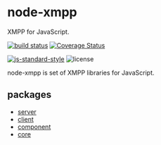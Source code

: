 # node-xmpp

XMPP for JavaScript.

[![build status](https://img.shields.io/travis/node-xmpp/node-xmpp/master.svg?style=flat-square)](https://travis-ci.org/node-xmpp/node-xmpp/branches)
[![Coverage Status](https://img.shields.io/coveralls/node-xmpp/node-xmpp.svg?style=flat-square)](https://coveralls.io/r/node-xmpp/node-xmpp)

[![js-standard-style](https://img.shields.io/badge/code%20style-standard-brightgreen.svg?style=flat-square)](http://standardjs.com/)
![license](https://img.shields.io/github/license/node-xmpp/node-xmpp.svg?style=flat-square)

node-xmpp is set of XMPP libraries for JavaScript.

## packages

- [server](https://github.com/node-xmpp/node-xmpp/tree/master/packages/node-xmpp-server)
- [client](https://github.com/node-xmpp/node-xmpp/tree/master/packages/node-xmpp-client)
- [component](https://github.com/node-xmpp/node-xmpp/tree/master/packages/node-xmpp-component)
- [core](https://github.com/node-xmpp/node-xmpp/tree/master/packages/node-xmpp-core)
